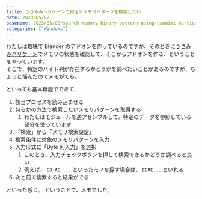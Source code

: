 ```yaml
---
title: うさみみハリケーンで特定のメモリパターンを検索したい
date: 2023/05/02
basename: 2023/05/02/search-memory-binary-pattern-using-usamimi-hurricane
categories: ["Windows"]
---
```


わたしは趣味で Blender のアドオンを作っているのですが、そのときに[うさみみハリケーン](https://www.vector.co.jp/soft/win95/prog/se375830.html)でメモリの状態を確認して、そこからアドオンを作る、ということをやっています。  
そこで、特定のバイト列が存在するかどうかを調べたいことがあるのですが、ちょっと悩んだのでメモがてら。

といっても基本機能でできて、

1. 該当プロセスを読み込ませる
2. 何らかの方法で検索したいメモリパターンを取得する
   1. わたしはモジュールを逆アセンブルして、特定のデータを参照している部分を使っています
3. 「検索」から「メモリ検索設定」
4. 検索条件に対象のメモリパターンを入力
5. 入力形式に「Byte 列入力」を選択
   1. このとき、入力チェックボタンを押して検索できるかどうか調べると良い
   2. 例えば、 `E8 AE ...` といったモノを探す場合は、 `E8AE...` といれる
6. 次と前で検索すると結果がでる

といった感じ。
ということで、メモでした。
